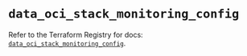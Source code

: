 # `data_oci_stack_monitoring_config`

Refer to the Terraform Registry for docs: [`data_oci_stack_monitoring_config`](https://registry.terraform.io/providers/oracle/oci/7.19.0/docs/data-sources/stack_monitoring_config).
